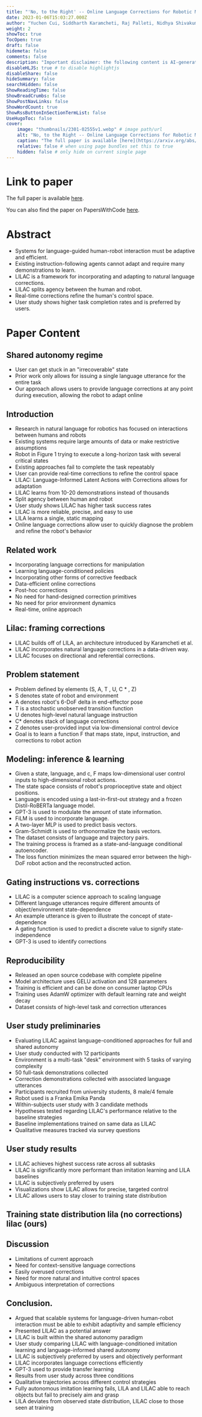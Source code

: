 ```yaml
---
title: "'No, to the Right' -- Online Language Corrections for Robotic Manipulation via Shared Autonomy"
date: 2023-01-06T15:03:27.000Z
author: "Yuchen Cui, Siddharth Karamcheti, Raj Palleti, Nidhya Shivakumar, Percy Liang and 1 others"
weight: 2
showToc: true
TocOpen: true
draft: false
hidemeta: false
comments: false
description: "Important disclaimer: the following content is AI-generated, please make sure to fact check the presented information by reading the full paper."
disableHLJS: true # to disable highlightjs
disableShare: false
hideSummary: false
searchHidden: false
ShowReadingTime: false
ShowBreadCrumbs: false
ShowPostNavLinks: false
ShowWordCount: true
ShowRssButtonInSectionTermList: false
UseHugoToc: false
cover:
    image: "thumbnails/2301-02555v1.webp" # image path/url
    alt: "No, to the Right -- Online Language Corrections for Robotic Manipulation via Shared Autonomy" # alt text
    caption: "The full paper is available [here](https://arxiv.org/abs/2301.02555)." # display caption under cover
    relative: false # when using page bundles set this to true
    hidden: false # only hide on current single page
---
```


# Link to paper
The full paper is available [here](https://arxiv.org/abs/2301.02555).

You can also find the paper on PapersWithCode [here](https://paperswithcode.com/paper/no-to-the-right-online-language-corrections).

# Abstract
- Systems for language-guided human-robot interaction must be adaptive and efficient.
- Existing instruction-following agents cannot adapt and require many demonstrations to learn.
- LILAC is a framework for incorporating and adapting to natural language corrections.
- LILAC splits agency between the human and robot.
- Real-time corrections refine the human's control space.
- User study shows higher task completion rates and is preferred by users.

# Paper Content

## Shared autonomy regime
- User can get stuck in an "irrecoverable" state
- Prior work only allows for issuing a single language utterance for the entire task
- Our approach allows users to provide language corrections at any point during execution, allowing the robot to adapt online

## Introduction
- Research in natural language for robotics has focused on interactions between humans and robots
- Existing systems require large amounts of data or make restrictive assumptions
- Robot in Figure 1 trying to execute a long-horizon task with several critical states
- Existing approaches fail to complete the task repeatably
- User can provide real-time corrections to refine the control space
- LILAC: Language-Informed Latent Actions with Corrections allows for adaptation
- LILAC learns from 10-20 demonstrations instead of thousands
- Split agency between human and robot
- User study shows LILAC has higher task success rates
- LILAC is more reliable, precise, and easy to use
- LILA learns a single, static mapping
- Online language corrections allow user to quickly diagnose the problem and refine the robot's behavior

## Related work
- Incorporating language corrections for manipulation
- Learning language-conditioned policies
- Incorporating other forms of corrective feedback
- Data-efficient online corrections
- Post-hoc corrections
- No need for hand-designed correction primitives
- No need for prior environment dynamics
- Real-time, online approach

## Lilac: framing corrections
- LILAC builds off of LILA, an architecture introduced by Karamcheti et al.
- LILAC incorporates natural language corrections in a data-driven way.
- LILAC focuses on directional and referential corrections.

## Problem statement
- Problem defined by elements (S, A, T , U, C * , Z)
- S denotes state of robot and environment
- A denotes robot's 6-DoF delta in end-effector pose
- T is a stochastic unobserved transition function
- U denotes high-level natural language instruction
- C* denotes stack of language corrections
- Z denotes user-provided input via low-dimensional control device
- Goal is to learn a function F that maps state, input, instruction, and corrections to robot action

## Modeling: inference & learning
- Given a state, language, and c, F maps low-dimensional user control inputs to high-dimensional robot actions.
- The state space consists of robot's proprioceptive state and object positions.
- Language is encoded using a last-in-first-out strategy and a frozen Distil-RoBERTa language model.
- GPT-3 is used to modulate the amount of state information.
- FiLM is used to incorporate language.
- A two-layer MLP is used to predict basis vectors.
- Gram-Schmidt is used to orthonormalize the basis vectors.
- The dataset consists of language and trajectory pairs.
- The training process is framed as a state-and-language conditional autoencoder.
- The loss function minimizes the mean squared error between the high-DoF robot action and the reconstructed action.

## Gating instructions vs. corrections
- LILAC is a computer science approach to scaling language
- Different language utterances require different amounts of object/environment state-dependence
- An example utterance is given to illustrate the concept of state-dependence
- A gating function is used to predict a discrete value to signify state-independence
- GPT-3 is used to identify corrections

## Reproducibility
- Released an open source codebase with complete pipeline
- Model architecture uses GELU activation and 128 parameters
- Training is efficient and can be done on consumer laptop CPUs
- Training uses AdamW optimizer with default learning rate and weight decay
- Dataset consists of high-level task and correction utterances

## User study preliminaries
- Evaluating LILAC against language-conditioned approaches for full and shared autonomy
- User study conducted with 12 participants
- Environment is a multi-task "desk" environment with 5 tasks of varying complexity
- 50 full-task demonstrations collected
- Correction demonstrations collected with associated language utterances
- Participants recruited from university students, 8 male/4 female
- Robot used is a Franka Emika Panda
- Within-subjects user study with 3 candidate methods
- Hypotheses tested regarding LILAC's performance relative to the baseline strategies
- Baseline implementations trained on same data as LILAC
- Qualitative measures tracked via survey questions

## User study results
- LILAC achieves highest success rate across all subtasks
- LILAC is significantly more performant than imitation learning and LILA baselines
- LILAC is subjectively preferred by users
- Visualizations show LILAC allows for precise, targeted control
- LILAC allows users to stay closer to training state distribution

## Training state distribution lila (no corrections) lilac (ours)

## Discussion
- Limitations of current approach
- Need for context-sensitive language corrections
- Easily overused corrections
- Need for more natural and intuitive control spaces
- Ambiguous interpretation of corrections

## Conclusion.
- Argued that scalable systems for language-driven human-robot interaction must be able to exhibit adaptivity and sample efficiency
- Presented LILAC as a potential answer
- LILAC is built within the shared autonomy paradigm
- User study comparing LILAC with language-conditioned imitation learning and language-informed shared autonomy
- LILAC is subjectively preferred by users and objectively performant
- LILAC incorporates language corrections efficiently
- GPT-3 used to provide transfer learning
- Results from user study across three conditions
- Qualitative trajectories across different control strategies
- Fully autonomous imitation learning fails, LILA and LILAC able to reach objects but fail to precisely aim and grasp
- LILA deviates from observed state distribution, LILAC close to those seen at training
